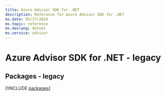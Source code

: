 ```yaml
---
title: Azure Advisor SDK for .NET
description: Reference for Azure Advisor SDK for .NET
ms.date: 05/27/2024
ms.topic: reference
ms.devlang: dotnet
ms.service: advisor
---
```

# Azure Advisor SDK for .NET - legacy
## Packages - legacy
[!INCLUDE [packages](advisor-index.md)]
